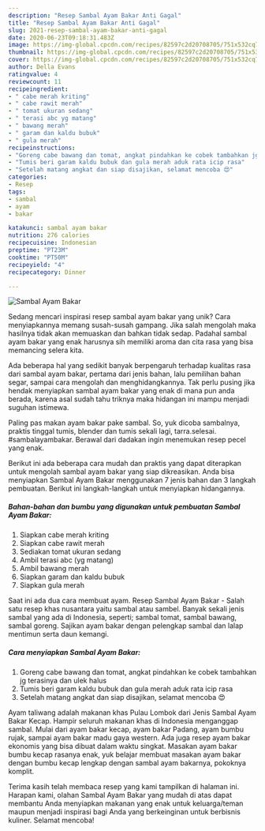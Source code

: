 ```yaml
---
description: "Resep Sambal Ayam Bakar Anti Gagal"
title: "Resep Sambal Ayam Bakar Anti Gagal"
slug: 2021-resep-sambal-ayam-bakar-anti-gagal
date: 2020-06-23T09:18:31.483Z
image: https://img-global.cpcdn.com/recipes/82597c2d20708705/751x532cq70/sambal-ayam-bakar-foto-resep-utama.jpg
thumbnail: https://img-global.cpcdn.com/recipes/82597c2d20708705/751x532cq70/sambal-ayam-bakar-foto-resep-utama.jpg
cover: https://img-global.cpcdn.com/recipes/82597c2d20708705/751x532cq70/sambal-ayam-bakar-foto-resep-utama.jpg
author: Della Evans
ratingvalue: 4
reviewcount: 11
recipeingredient:
- " cabe merah kriting"
- " cabe rawit merah"
- " tomat ukuran sedang"
- " terasi abc yg matang"
- " bawang merah"
- " garam dan kaldu bubuk"
- " gula merah"
recipeinstructions:
- "Goreng cabe bawang dan tomat, angkat pindahkan ke cobek tambahkan jg terasinya dan ulek halus"
- "Tumis beri garam kaldu bubuk dan gula merah aduk rata icip rasa"
- "Setelah matang angkat dan siap disajikan, selamat mencoba 😍"
categories:
- Resep
tags:
- sambal
- ayam
- bakar

katakunci: sambal ayam bakar 
nutrition: 276 calories
recipecuisine: Indonesian
preptime: "PT23M"
cooktime: "PT50M"
recipeyield: "4"
recipecategory: Dinner

---
```



![Sambal Ayam Bakar](https://img-global.cpcdn.com/recipes/82597c2d20708705/751x532cq70/sambal-ayam-bakar-foto-resep-utama.jpg)

Sedang mencari inspirasi resep sambal ayam bakar yang unik? Cara menyiapkannya memang susah-susah gampang. Jika salah mengolah maka hasilnya tidak akan memuaskan dan bahkan tidak sedap. Padahal sambal ayam bakar yang enak harusnya sih memiliki aroma dan cita rasa yang bisa memancing selera kita.

Ada beberapa hal yang sedikit banyak berpengaruh terhadap kualitas rasa dari sambal ayam bakar, pertama dari jenis bahan, lalu pemilihan bahan segar, sampai cara mengolah dan menghidangkannya. Tak perlu pusing jika hendak menyiapkan sambal ayam bakar yang enak di mana pun anda berada, karena asal sudah tahu triknya maka hidangan ini mampu menjadi suguhan istimewa.

Paling pas makan ayam bakar pake sambal. So, yuk dicoba sambalnya, praktis tinggal tumis, blender dan tumis sekali lagi, tarra.selesai. #sambalayambakar. Berawal dari dadakan ingin menemukan resep pecel yang enak.


Berikut ini ada beberapa cara mudah dan praktis yang dapat diterapkan untuk mengolah sambal ayam bakar yang siap dikreasikan. Anda bisa menyiapkan Sambal Ayam Bakar menggunakan 7 jenis bahan dan 3 langkah pembuatan. Berikut ini langkah-langkah untuk menyiapkan hidangannya.

<!--inarticleads1-->

##### Bahan-bahan dan bumbu yang digunakan untuk pembuatan Sambal Ayam Bakar:

1. Siapkan  cabe merah kriting
1. Siapkan  cabe rawit merah
1. Sediakan  tomat ukuran sedang
1. Ambil  terasi abc (yg matang)
1. Ambil  bawang merah
1. Siapkan  garam dan kaldu bubuk
1. Siapkan  gula merah


Saat ini ada dua cara membuat ayam. Resep Sambal Ayam Bakar - Salah satu resep khas nusantara yaitu sambal atau sambel. Banyak sekali jenis sambal yang ada di Indonesia, seperti; sambal tomat, sambal bawang, sambal goreng. Sajikan ayam bakar dengan pelengkap sambal dan lalap mentimun serta daun kemangi. 

<!--inarticleads2-->

##### Cara menyiapkan Sambal Ayam Bakar:

1. Goreng cabe bawang dan tomat, angkat pindahkan ke cobek tambahkan jg terasinya dan ulek halus
1. Tumis beri garam kaldu bubuk dan gula merah aduk rata icip rasa
1. Setelah matang angkat dan siap disajikan, selamat mencoba 😍


Ayam taliwang adalah makanan khas Pulau Lombok dari Jenis Sambal Ayam Bakar Kecap. Hampir seluruh makanan khas di Indonesia menganggap sambal. Mulai dari ayam bakar kecap, ayam bakar Padang, ayam bumbu rujak, sampai ayam bakar madu gaya western. Ada juga resep ayam bakar ekonomis yang bisa dibuat dalam waktu singkat. Masakan ayam bakar bumbu kecap rasanya enak, yuk belajar membuat masakan ayam bakar dengan bumbu kecap lengkap dengan sambal ayam bakarnya, pokoknya komplit. 

Terima kasih telah membaca resep yang kami tampilkan di halaman ini. Harapan kami, olahan Sambal Ayam Bakar yang mudah di atas dapat membantu Anda menyiapkan makanan yang enak untuk keluarga/teman maupun menjadi inspirasi bagi Anda yang berkeinginan untuk berbisnis kuliner. Selamat mencoba!
